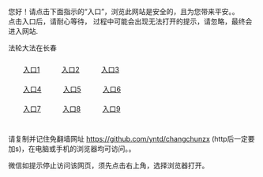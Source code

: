 您好！请点击下面指示的“入口”，浏览此网站是安全的，且为您带来平安。。 <br/>
点击入口后，请耐心等待， 过程中可能会出现无法打开的提示，请忽略，最终会进入网站. </br>

法轮大法在长春<br/>
<div style="padding:10px"><a style="margin:20px" target="_blank" href="https://d13v6hmg0r2egl.cloudfront.net/2Qpsp?tudmve" id="ccLink1" rel="nofollow">入口1</a> <a target="_blank" style="margin:20px" href="https://d2f7nf2aivnigf.cloudfront.net/2Qpsp?mpipxkqy" id="ccLink2" rel="nofollow">入口2</a> <a style="margin:20px" target="_blank" href="https://d2zjczy9lmo7xd.cloudfront.net/2Qpsp?lgapx" id="ccLink3" rel="nofollow">入口3</a></div>

<div style="padding:10px" ><a style="margin:20px" target="_blank" href="https://d13v6hmg0r2egl.cloudfront.net/2Qpsp?tudmve" id="ccLink4" rel="nofollow">入口4</a> <a style="margin:20px" href="https://d2f7nf2aivnigf.cloudfront.net/2Qpsp?mpipxkqy" target="_blank" id="ccLink5" rel="nofollow">入口5</a> <a style="margin:20px" href="https://d2zjczy9lmo7xd.cloudfront.net/2Qpsp?lgapx" target="_blank" id="ccLink6" rel="nofollow">入口6</a></div>

<div style="padding:10px"><a style="margin:20px" target="_blank" href="https://d13v6hmg0r2egl.cloudfront.net/2Qpsp?tudmve" id="ccLink7" rel="nofollow">入口7</a> <a style="margin:20px" href="https://d2f7nf2aivnigf.cloudfront.net/2Qpsp?mpipxkqy" target="_blank" id="ccLink8" rel="nofollow">入口8</a> <a style="margin:20px" target="_blank" href="https://d2zjczy9lmo7xd.cloudfront.net/2Qpsp?lgapx" id="ccLink9" rel="nofollow">入口9</a></div>

<br/>



请复制并记住免翻墙网址 https://github.com/yntd/changchunzx (http后一定要加s)，在电脑或手机的浏览器均可访问。。<br/>

微信如提示停止访问该网页，须先点击右上角，选择浏览器打开。
